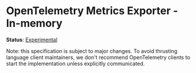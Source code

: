 # OpenTelemetry Metrics Exporter - In-memory

**Status**: [Experimental](../document-status.md)

Note: this specification is subject to major changes. To avoid thrusting
language client maintainers, we don't recommend OpenTelemetry clients to start
the implementation unless explicitly communicated.

